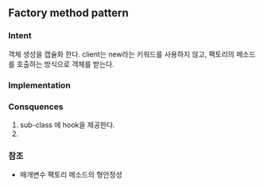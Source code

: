 ## Factory method pattern

### Intent <br>
객체 생성을 캡슐화 한다. client는 new라는 키워드를 사용하지 않고, 팩토리의 메소드를 호출하는 방식으로
객체를 받는다. 
### Implementation

### Consquences <br>
1. sub-class 에 hook을 제공한다.
2. 
### 참조
- 매개변수 팩토리 메소드의 형안정성
